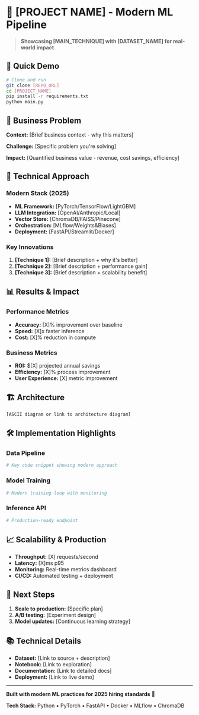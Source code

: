 # 🎯 [PROJECT NAME] - Modern ML Pipeline

> **Showcasing [MAIN_TECHNIQUE] with [DATASET_NAME] for real-world impact**

## 🚀 Quick Demo

```bash
# Clone and run
git clone [REPO_URL]
cd [PROJECT_NAME]
pip install -r requirements.txt
python main.py
```

## 🎯 Business Problem

**Context:** [Brief business context - why this matters]

**Challenge:** [Specific problem you're solving]

**Impact:** [Quantified business value - revenue, cost savings, efficiency]

## 🧠 Technical Approach

### **Modern Stack (2025)**
- **ML Framework:** [PyTorch/TensorFlow/LightGBM]
- **LLM Integration:** [OpenAI/Anthropic/Local]
- **Vector Store:** [ChromaDB/FAISS/Pinecone]
- **Orchestration:** [MLflow/Weights&Biases]
- **Deployment:** [FastAPI/Streamlit/Docker]

### **Key Innovations**
1. **[Technique 1]:** [Brief description + why it's better]
2. **[Technique 2]:** [Brief description + performance gain]
3. **[Technique 3]:** [Brief description + scalability benefit]

## 📊 Results & Impact

### **Performance Metrics**
- **Accuracy:** [X]% improvement over baseline
- **Speed:** [X]x faster inference
- **Cost:** [X]% reduction in compute

### **Business Metrics**
- **ROI:** $[X] projected annual savings
- **Efficiency:** [X]% process improvement
- **User Experience:** [X] metric improvement

## 🏗️ Architecture

```
[ASCII diagram or link to architecture diagram]
```

## 🛠️ Implementation Highlights

### **Data Pipeline**
```python
# Key code snippet showing modern approach
```

### **Model Training**
```python
# Modern training loop with monitoring
```

### **Inference API**
```python
# Production-ready endpoint
```

## 📈 Scalability & Production

- **Throughput:** [X] requests/second
- **Latency:** [X]ms p95
- **Monitoring:** Real-time metrics dashboard
- **CI/CD:** Automated testing + deployment

## 🔄 Next Steps

1. **Scale to production:** [Specific plan]
2. **A/B testing:** [Experiment design]
3. **Model updates:** [Continuous learning strategy]

## 📚 Technical Details

- **Dataset:** [Link to source + description]
- **Notebook:** [Link to exploration]
- **Documentation:** [Link to detailed docs]
- **Deployment:** [Link to live demo]

---

**Built with modern ML practices for 2025 hiring standards** 🎯

**Tech Stack:** Python • PyTorch • FastAPI • Docker • MLflow • ChromaDB